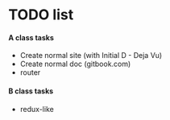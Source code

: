 # TODO list

#### A class tasks
 
* Create normal site (with Initial D - Deja Vu)
* Create normal doc (gitbook.com)
* router

#### B class tasks

* redux-like
